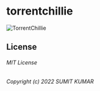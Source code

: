 # torrentchillie

![TorrentChillie](https://user-images.githubusercontent.com/52107131/160102646-8e82b422-189c-4239-814e-cc28675ad8b9.png)
## License

###### MIT License

###### Copyright (c) 2022 SUMIT KUMAR
